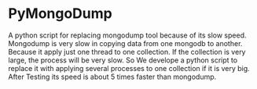 # PyMongoDump
A python script for replacing mongodump tool because of its slow speed.
Mongodump is very slow in copying data from one mongodb to another. Because it apply just one thread to one collection. 
If the collection is very large, the process will be very slow.
So We develope a python script to replace it with applying several processes to one collection if it is very big. 
After Testing its speed is about 5 times faster than mongodump.
